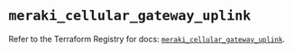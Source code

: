 # `meraki_cellular_gateway_uplink`

Refer to the Terraform Registry for docs: [`meraki_cellular_gateway_uplink`](https://registry.terraform.io/providers/ciscodevnet/meraki/1.7.1/docs/resources/cellular_gateway_uplink).
